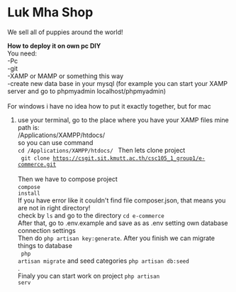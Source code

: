 # Luk Mha Shop

We sell all of puppies around the world!

<b>How to deploy it on own pc DIY</b><br>
You need: <br>
-Pc<br>
-git<br>
-XAMP or MAMP or something this way <br>
-create new data base in your mysql (for example you can start your XAMP server and go to phpmyadmin localhost/phpmyadmin)<br>
<br> For windows i have no idea how to put it exactly together, but for mac<br>
1. use your terminal, go to the place where you have your XAMP files mine path is:<br>
/Applications/XAMPP/htdocs/ <br>
so you can use command<br>
<code>cd /Applications/XAMPP/htdocs/ </code>
Then lets clone project<br>
<code> git clone https://csgit.sit.kmutt.ac.th/csc105_1_group1/e-commerce.git </code><br>
Then we have to compose project <br>
<code>compose install</code>
<br> If you have error like it couldn't find file composer.json, that means you are not in right directory!<br>
check by <code>ls</code> and go to the directory <code>cd e-commerce</code><br>
After that, go to .env.example and save as as .env setting own database connection settings<br>
Then do <code>php artisan key:generate</code>. After you finish we can migrate things to database<br>
<code> php artisan migrate</code> and seed categories <code>php artisan db:seed </code>. <br>
Finaly you can start work on project <code>php artisan serv</code>
